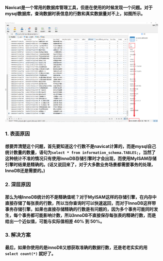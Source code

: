 #### Navicat是一个常用的数据库管理工具，但是在使用的时候发现一个问题。对于mysql数据库，查询数据时表信息的行数和真实数据量对不上，如图所示。
![this is a picture by cc](https://github.com/Beancc/Main/blob/master/img/Database/111.png)
### 1. 表面原因
#### 想要弄清楚这个问题，首先要知道这个行数不是navicat计算的，而是mysql自己统计数量的数量，语句为`select * from information_schema.TABLES;`，当然了这种统计不准的情况只有使用InnoDB存储引擎时才会出现，而使用MyISAM存储引擎时结果是精确的。(话又说回来了，对于大多数业务场景都需要事务的处理，InnoDB还是需要的。)
### 2. 深层原因
#### 那么为啥InnoDB统计的不是精确值呢？对于MyISAM这样的存储引擎，在内存中直接存储了每张表的行数，所以当你查询时可以快速返回，而对于InnoDB这样带事务存储引擎，如果也直接存储精确的行数是有问题的，因为多个事务可能同时发生，每个事务都可能影响计数，所以InnoDB不直接保存每张表的精确行数，而是给出一个近似值，可能与实际值相差 40% 到 50%。
### 3. 解决方案
#### 最后，如果你使用的是innoDB又想获取准确的数据行数，还是老老实实的用`select count(*)` 就好了。
